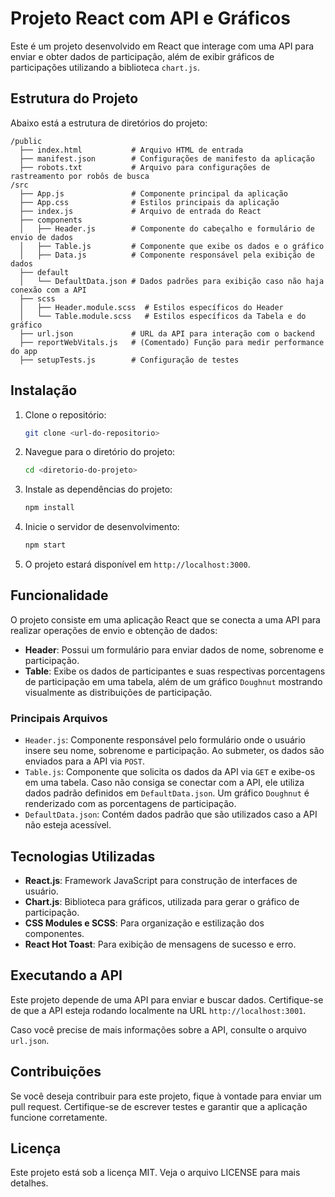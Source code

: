 
# Projeto React com API e Gráficos

Este é um projeto desenvolvido em React que interage com uma API para enviar e obter dados de participação, além de exibir gráficos de participações utilizando a biblioteca `chart.js`.

## Estrutura do Projeto

Abaixo está a estrutura de diretórios do projeto:

```
/public
  ├── index.html           # Arquivo HTML de entrada
  ├── manifest.json        # Configurações de manifesto da aplicação
  ├── robots.txt           # Arquivo para configurações de rastreamento por robôs de busca
/src
  ├── App.js               # Componente principal da aplicação
  ├── App.css              # Estilos principais da aplicação
  ├── index.js             # Arquivo de entrada do React
  ├── components
  │   ├── Header.js        # Componente do cabeçalho e formulário de envio de dados
  │   ├── Table.js         # Componente que exibe os dados e o gráfico
  │   ├── Data.js          # Componente responsável pela exibição de dados
  ├── default
  │   └── DefaultData.json # Dados padrões para exibição caso não haja conexão com a API
  ├── scss
  │   ├── Header.module.scss  # Estilos específicos do Header
  │   └── Table.module.scss   # Estilos específicos da Tabela e do gráfico
  ├── url.json             # URL da API para interação com o backend
  ├── reportWebVitals.js   # (Comentado) Função para medir performance do app
  ├── setupTests.js        # Configuração de testes
```

## Instalação

1. Clone o repositório:

   ```bash
   git clone <url-do-repositorio>
   ```

2. Navegue para o diretório do projeto:

   ```bash
   cd <diretorio-do-projeto>
   ```

3. Instale as dependências do projeto:

   ```bash
   npm install
   ```

4. Inicie o servidor de desenvolvimento:

   ```bash
   npm start
   ```

5. O projeto estará disponível em `http://localhost:3000`.

## Funcionalidade

O projeto consiste em uma aplicação React que se conecta a uma API para realizar operações de envio e obtenção de dados:

- **Header**: Possui um formulário para enviar dados de nome, sobrenome e participação.
- **Table**: Exibe os dados de participantes e suas respectivas porcentagens de participação em uma tabela, além de um gráfico `Doughnut` mostrando visualmente as distribuições de participação.

### Principais Arquivos

- `Header.js`: Componente responsável pelo formulário onde o usuário insere seu nome, sobrenome e participação. Ao submeter, os dados são enviados para a API via `POST`.
- `Table.js`: Componente que solicita os dados da API via `GET` e exibe-os em uma tabela. Caso não consiga se conectar com a API, ele utiliza dados padrão definidos em `DefaultData.json`. Um gráfico `Doughnut` é renderizado com as porcentagens de participação.
- `DefaultData.json`: Contém dados padrão que são utilizados caso a API não esteja acessível.

## Tecnologias Utilizadas

- **React.js**: Framework JavaScript para construção de interfaces de usuário.
- **Chart.js**: Biblioteca para gráficos, utilizada para gerar o gráfico de participação.
- **CSS Modules e SCSS**: Para organização e estilização dos componentes.
- **React Hot Toast**: Para exibição de mensagens de sucesso e erro.

## Executando a API

Este projeto depende de uma API para enviar e buscar dados. Certifique-se de que a API esteja rodando localmente na URL `http://localhost:3001`.

Caso você precise de mais informações sobre a API, consulte o arquivo `url.json`.

## Contribuições

Se você deseja contribuir para este projeto, fique à vontade para enviar um pull request. Certifique-se de escrever testes e garantir que a aplicação funcione corretamente.

## Licença

Este projeto está sob a licença MIT. Veja o arquivo LICENSE para mais detalhes.
